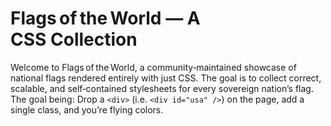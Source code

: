 # Flags of the World — A CSS Collection

Welcome to Flags of the World, a community‑maintained showcase of national flags rendered entirely with just CSS.
The goal is to collect correct, scalable, and self‑contained stylesheets for every sovereign nation’s flag.  
The goal being: Drop a `<div>` (i.e. `<div id="usa" />`) on the page, add a single class, and you’re flying colors.
